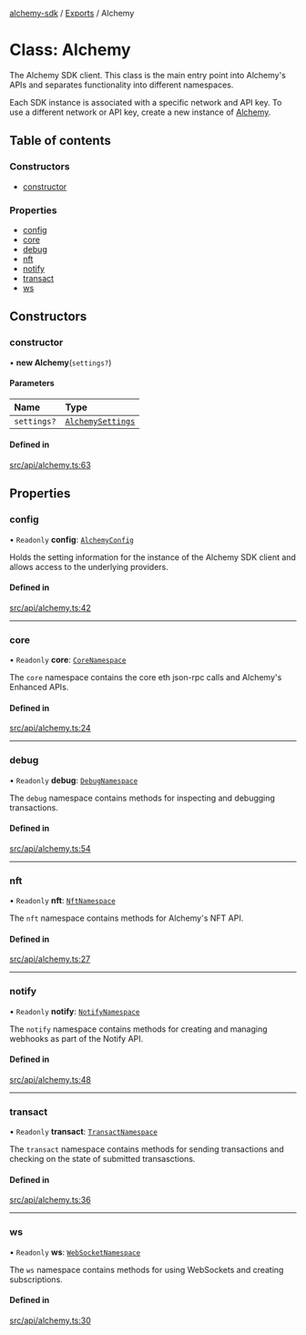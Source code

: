 [alchemy-sdk](../README.md) / [Exports](../modules.md) / Alchemy

# Class: Alchemy

The Alchemy SDK client. This class is the main entry point into Alchemy's
APIs and separates functionality into different namespaces.

Each SDK instance is associated with a specific network and API key. To use a
different network or API key, create a new instance of [Alchemy](Alchemy.md).

## Table of contents

### Constructors

- [constructor](Alchemy.md#constructor)

### Properties

- [config](Alchemy.md#config)
- [core](Alchemy.md#core)
- [debug](Alchemy.md#debug)
- [nft](Alchemy.md#nft)
- [notify](Alchemy.md#notify)
- [transact](Alchemy.md#transact)
- [ws](Alchemy.md#ws)

## Constructors

### constructor

• **new Alchemy**(`settings?`)

#### Parameters

| Name | Type |
| :------ | :------ |
| `settings?` | [`AlchemySettings`](../interfaces/AlchemySettings.md) |

#### Defined in

[src/api/alchemy.ts:63](https://github.com/alchemyplatform/alchemy-sdk-js/blob/c4bab3e/src/api/alchemy.ts#L63)

## Properties

### config

• `Readonly` **config**: [`AlchemyConfig`](AlchemyConfig.md)

Holds the setting information for the instance of the Alchemy SDK client
and allows access to the underlying providers.

#### Defined in

[src/api/alchemy.ts:42](https://github.com/alchemyplatform/alchemy-sdk-js/blob/c4bab3e/src/api/alchemy.ts#L42)

___

### core

• `Readonly` **core**: [`CoreNamespace`](CoreNamespace.md)

The `core` namespace contains the core eth json-rpc calls and Alchemy's
Enhanced APIs.

#### Defined in

[src/api/alchemy.ts:24](https://github.com/alchemyplatform/alchemy-sdk-js/blob/c4bab3e/src/api/alchemy.ts#L24)

___

### debug

• `Readonly` **debug**: [`DebugNamespace`](DebugNamespace.md)

The `debug` namespace contains methods for inspecting and debugging
transactions.

#### Defined in

[src/api/alchemy.ts:54](https://github.com/alchemyplatform/alchemy-sdk-js/blob/c4bab3e/src/api/alchemy.ts#L54)

___

### nft

• `Readonly` **nft**: [`NftNamespace`](NftNamespace.md)

The `nft` namespace contains methods for Alchemy's NFT API.

#### Defined in

[src/api/alchemy.ts:27](https://github.com/alchemyplatform/alchemy-sdk-js/blob/c4bab3e/src/api/alchemy.ts#L27)

___

### notify

• `Readonly` **notify**: [`NotifyNamespace`](NotifyNamespace.md)

The `notify` namespace contains methods for creating and managing webhooks
as part of the Notify API.

#### Defined in

[src/api/alchemy.ts:48](https://github.com/alchemyplatform/alchemy-sdk-js/blob/c4bab3e/src/api/alchemy.ts#L48)

___

### transact

• `Readonly` **transact**: [`TransactNamespace`](TransactNamespace.md)

The `transact` namespace contains methods for sending transactions and
checking on the state of submitted transasctions.

#### Defined in

[src/api/alchemy.ts:36](https://github.com/alchemyplatform/alchemy-sdk-js/blob/c4bab3e/src/api/alchemy.ts#L36)

___

### ws

• `Readonly` **ws**: [`WebSocketNamespace`](WebSocketNamespace.md)

The `ws` namespace contains methods for using WebSockets and creating subscriptions.

#### Defined in

[src/api/alchemy.ts:30](https://github.com/alchemyplatform/alchemy-sdk-js/blob/c4bab3e/src/api/alchemy.ts#L30)
